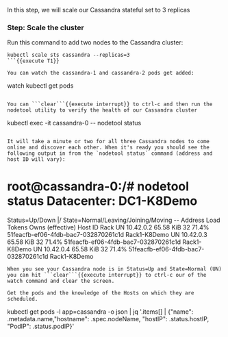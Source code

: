 In this step, we will scale our Cassandra stateful set to 3 replicas

### Step: Scale the cluster

Run this command to add two nodes to the Cassandra cluster:
```
kubectl scale sts cassandra --replicas=3
```{{execute T1}}

You can watch the cassandra-1 and cassandra-2 pods get added:
```
watch kubectl get pods
```{{execute T1}}

You can ```clear```{{execute interrupt}} to ctrl-c and then run the nodetool utility to verify the health of our Cassandra cluster
```
kubectl exec -it cassandra-0 -- nodetool status
```{{execute T1}}

It will take a minute or two for all three Cassandra nodes to come online and discover each other. When it's ready you should see the following output in from the `nodetool status` command (address and host ID will vary):

```
root@cassandra-0:/# nodetool status
Datacenter: DC1-K8Demo
======================
Status=Up/Down
|/ State=Normal/Leaving/Joining/Moving
--  Address    Load       Tokens       Owns (effective)  Host ID                               Rack
UN  10.42.0.2  65.58 KiB  32           71.4%             51feacfb-ef06-4fdb-bac7-032870261c1d  Rack1-K8Demo
UN  10.42.0.3  65.58 KiB  32           71.4%             51feacfb-ef06-4fdb-bac7-032870261c1d  Rack1-K8Demo
UN  10.42.0.4  65.58 KiB  32           71.4%             51feacfb-ef06-4fdb-bac7-032870261c1d  Rack1-K8Demo
```
When you see your Cassandra node is in Status=Up and State=Normal (UN) you can hit ```clear```{{execute interrupt}} to ctrl-c our of the watch command and clear the screen.

Get the pods and the knowledge of the Hosts on which they are scheduled.

```
kubectl get pods -l app=cassandra -o json | jq '.items[] | {"name": .metadata.name,"hostname": .spec.nodeName, "hostIP": .status.hostIP, "PodIP": .status.podIP}'
```{{execute T1}}
